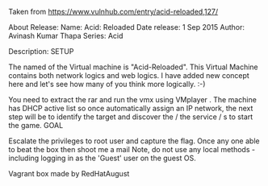 Taken from https://www.vulnhub.com/entry/acid-reloaded,127/ 

About Release:
    Name: Acid: Reloaded
    Date release: 1 Sep 2015
    Author: Avinash Kumar Thapa
    Series: Acid

Description:
SETUP

The named of the Virtual machine is "Acid-Reloaded". This Virtual Machine contains both network logics and web logics. I have added new concept here and let's see how many of you think more logically. :-)

You need to extract the rar and run the vmx using VMplayer . The machine has DHCP active list so once automatically assign an IP network, the next step will be to identify the target and discover the / the service / s to start the game.
GOAL

Escalate the privileges to root user and capture the flag. Once any one able to beat the box then shoot me a mail
Note, do not use any local methods - including logging in as the 'Guest' user on the guest OS.
 
Vagrant box made by RedHatAugust
